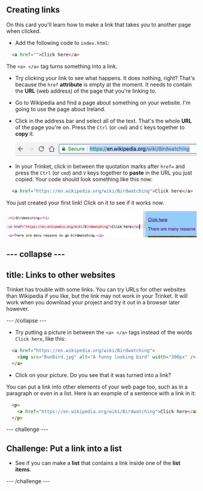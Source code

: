 ## Creating links

On this card you'll learn how to make a link that takes you to another page when clicked.

- Add the following code to `index.html`:

```html
  <a href="">Click here</a>
```

The `<a> </a>` tag turns something into a link. 
 
- Try clicking your link to see what happens. It does nothing, right? 
  That's because the `href` **attribute** is empty at the moment. It needs to contain the **URL** \(web address\) of the page that you're linking to.

- Go to Wikipedia and find a page about something on your website. I'm going to use the page about Ireland.

- Click in the address bar and select all of the text. That's the whole **URL** of the page you're on. Press the `Ctrl` \(or `cmd`\) and `C` keys together to **copy** it. 

  ![URL in address bar](images/AddressBarURL.png)

- In your Trinket, click in between the quotation marks after `href=` and press the `Ctrl` \(or `cmd`\) and `V` keys together to **paste** in the URL you just copied. Your code should look something like this now:

```html
  <a href="https://en.wikipedia.org/wiki/Birdwatching">Click here</a>
```

You just created your first link! Click on it to see if it works now.

![Link tag](images/egLinkTagWithURL.png)

--- collapse ---
---
title: Links to other websites
---
Trinket has trouble with some links. You can try URLs for other websites than Wikipedia if you like, but the link may not work in your Trinket. It will work when you download your project and try it out in a browser later however.

--- /collapse ---

- Try putting a picture in between the `<a> </a>` tags instead of the words `Click here`, like this:

```html
  <a href="https://en.wikipedia.org/wiki/Birdwatching">
    <img src="RunBird.jpg" alt="A funny looking bird" width="300px" />
  </a>
```

- Click on your picture. Do you see that it was turned into a link?

You can put a link into other elements of your web page too, such as in a paragraph or even in a list. Here is an example of a sentence with a link in it:

```html
  <p>
    <a href="https://en.wikipedia.org/wiki/Birdwatching">Click here</a> to read what Wikipedia has to say about birdwatching!
  </p>
```

--- challenge ---

## Challenge: Put a link into a list

- See if you can make a **list** that contains a link inside one of the **list items**.

--- /challenge ---


